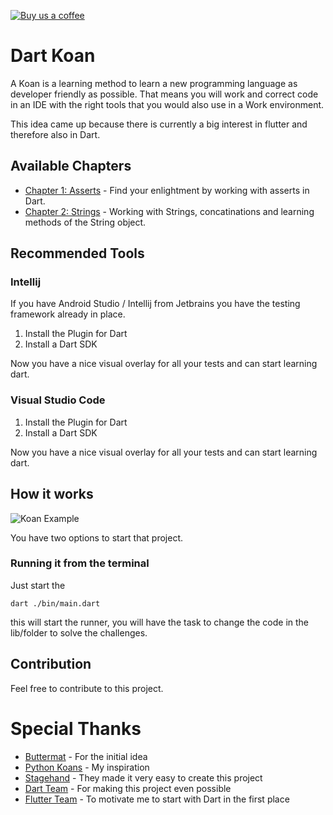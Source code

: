 [![Buy us a coffee](https://img.shields.io/badge/Buy%20us%20a%20coffee-Thanks-green?style=flat)](https://www.buymeacoffee.com/sBGXj7Pl4)

# Dart Koan

A Koan is a learning method to learn a new programming language as developer friendly as possible.
That means you will work and correct code in an IDE with the right tools that you would also use in a Work environment.

This idea came up because there is currently a big interest in flutter and therefore also in Dart.



## Available Chapters
- [Chapter 1: Asserts](./lib/chapter_1_about_asserts.dart) - Find your enlightment by working with asserts in Dart.
- [Chapter 2: Strings](./lib/chapter_2_about_string.dart) - Working with Strings, concatinations and learning methods of the String object.

## Recommended Tools
### Intellij
If you have Android Studio / Intellij from Jetbrains you have the testing framework already in place.

1) Install the Plugin for Dart
2) Install a Dart SDK

Now you have a nice visual overlay for all your tests and can start learning dart.

### Visual Studio Code
1) Install the Plugin for Dart
2) Install a Dart SDK

Now you have a nice visual overlay for all your tests and can start learning dart. 

## How it works
![Koan Example](./assets/koan_example.gif)

You have two options to start that project.

### Running it from the terminal

Just start the
 
```
dart ./bin/main.dart
```

this will start the runner, you will have the task to change the code in the lib/folder to solve the challenges.

## Contribution
Feel free to contribute to this project.

# Special Thanks
- [Buttermat](https://github.com/butlermatt) - For the initial idea
- [Python Koans](https://github.com/gregmalcolm/python_koans) - My inspiration
- [Stagehand](https://github.com/dart-lang/stagehand/blob/master/LICENSE) - They made it very easy to create this project
- [Dart Team](https://dart.dev/) - For making this project even possible
- [Flutter Team](https://flutter.dev/) - To motivate me to start with Dart in the first place
